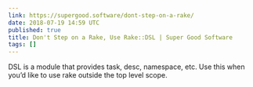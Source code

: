```yaml
---
link: https://supergood.software/dont-step-on-a-rake/
date: 2018-07-19 14:59 UTC
published: true
title: Don't Step on a Rake, Use Rake::DSL | Super Good Software
tags: []
---
```


DSL is a module that provides task, desc, namespace, etc. Use this when you’d like to use rake outside the top level scope.
